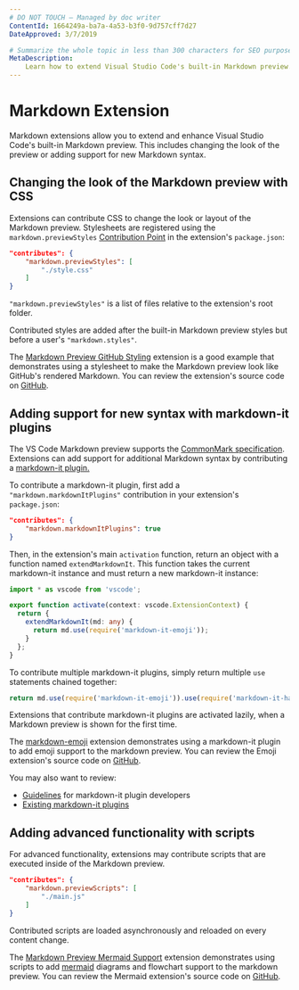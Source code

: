 ```yaml
---
# DO NOT TOUCH — Managed by doc writer
ContentId: 1664249a-ba7a-4a53-b3f0-9d757cff7d27
DateApproved: 3/7/2019

# Summarize the whole topic in less than 300 characters for SEO purpose
MetaDescription:
    Learn how to extend Visual Studio Code's built-in Markdown preview.
---
```


# Markdown Extension

Markdown extensions allow you to extend and enhance Visual Studio Code's
built-in Markdown preview. This includes changing the look of the preview or
adding support for new Markdown syntax.

## Changing the look of the Markdown preview with CSS

Extensions can contribute CSS to change the look or layout of the Markdown
preview. Stylesheets are registered using the `markdown.previewStyles`
[Contribution Point](/api/references/contribution-points) in the extension's
`package.json`:

```json
"contributes": {
    "markdown.previewStyles": [
        "./style.css"
    ]
}
```

`"markdown.previewStyles"` is a list of files relative to the extension's root
folder.

Contributed styles are added after the built-in Markdown preview styles but
before a user's `"markdown.styles"`.

The
[Markdown Preview GitHub Styling](https://marketplace.visualstudio.com/items?itemName=bierner.markdown-preview-github-styles)
extension is a good example that demonstrates using a stylesheet to make the
Markdown preview look like GitHub's rendered Markdown. You can review the
extension's source code on
[GitHub](https://github.com/mjbvz/vscode-github-markdown-preview-style).

## Adding support for new syntax with markdown-it plugins

The VS Code Markdown preview supports the
[CommonMark specification](https://spec.commonmark.org). Extensions can add
support for additional Markdown syntax by contributing a
[markdown-it plugin.](https://github.com/markdown-it/markdown-it#syntax-extensions)

To contribute a markdown-it plugin, first add a `"markdown.markdownItPlugins"`
contribution in your extension's `package.json`:

```json
"contributes": {
    "markdown.markdownItPlugins": true
}
```

Then, in the extension's main `activation` function, return an object with a
function named `extendMarkdownIt`. This function takes the current markdown-it
instance and must return a new markdown-it instance:

```ts
import * as vscode from 'vscode';

export function activate(context: vscode.ExtensionContext) {
  return {
    extendMarkdownIt(md: any) {
      return md.use(require('markdown-it-emoji'));
    }
  };
}
```

To contribute multiple markdown-it plugins, simply return multiple `use`
statements chained together:

```ts
return md.use(require('markdown-it-emoji')).use(require('markdown-it-hashtag'));
```

Extensions that contribute markdown-it plugins are activated lazily, when a
Markdown preview is shown for the first time.

The
[markdown-emoji](https://marketplace.visualstudio.com/items?itemName=bierner.markdown-emoji)
extension demonstrates using a markdown-it plugin to add emoji support to the
markdown preview. You can review the Emoji extension's source code on
[GitHub](https://github.com/mjbvz/vscode-markdown-emoji).

You may also want to review:

-   [Guidelines](https://github.com/markdown-it/markdown-it/blob/master/docs/development.md)
    for markdown-it plugin developers
-   [Existing markdown-it plugins](https://www.npmjs.com/browse/keyword/markdown-it-plugin)

## Adding advanced functionality with scripts

For advanced functionality, extensions may contribute scripts that are executed
inside of the Markdown preview.

```json
"contributes": {
    "markdown.previewScripts": [
        "./main.js"
    ]
}
```

Contributed scripts are loaded asynchronously and reloaded on every content
change.

The
[Markdown Preview Mermaid Support](https://marketplace.visualstudio.com/items?itemName=bierner.markdown-mermaid)
extension demonstrates using scripts to add
[mermaid](https://knsv.github.io/mermaid/index.html) diagrams and flowchart
support to the markdown preview. You can review the Mermaid extension's source
code on [GitHub](https://github.com/mjbvz/vscode-markdown-mermaid).
